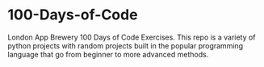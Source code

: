 # 100-Days-of-Code
London App Brewery 100 Days of Code Exercises.
This repo is a variety of python projects with random projects built in the popular programming language that go from beginner to more advanced methods.
